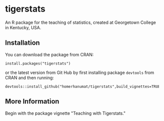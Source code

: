 # tigerstats


An R package for the teaching of statistics, created at Georgetown College in Kentucky, USA.

## Installation

You can download the package from CRAN:

```
install.packages("tigerstats")
```

or the latest version from Git Hub by first installing package `devtools` from CRAN and then running:

```
devtools::install_github("homerhanumat/tigerstats",build_vignettes=TRUE)
```

## More Information

Begin with the package vignette "Teaching with Tigerstats."

